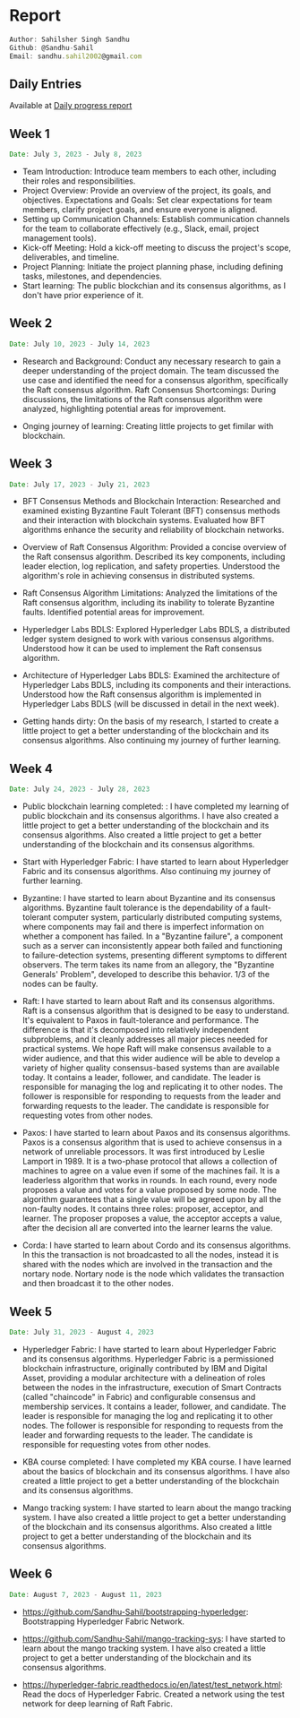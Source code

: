 # Report

```js
Author: Sahilsher Singh Sandhu
Github: @Sandhu-Sahil
Email: sandhu.sahil2002@gmail.com
```

## Daily Entries

Available at [Daily progress report](https://github.com/Sandhu-Sahil/LFX-Hyperledger_progress-report)

## Week 1

```js
Date: July 3, 2023 - July 8, 2023
```

- Team Introduction: Introduce team members to each other, including their roles and responsibilities.
- Project Overview: Provide an overview of the project, its goals, and objectives.
Expectations and Goals: Set clear expectations for team members, clarify project goals, and ensure everyone is aligned.
- Setting up Communication Channels: Establish communication channels for the team to collaborate effectively (e.g., Slack, email, project management tools).
- Kick-off Meeting: Hold a kick-off meeting to discuss the project's scope, deliverables, and timeline.
- Project Planning: Initiate the project planning phase, including defining tasks, milestones, and dependencies.
- Start learning: The public blockchian and its consensus algorithms, as I don't have prior experience of it.

## Week 2 
```js
Date: July 10, 2023 - July 14, 2023
```

- Research and Background: Conduct any necessary research to gain a deeper understanding of the project domain. The team discussed the use case and identified the need for a consensus algorithm, specifically the Raft consensus algorithm. Raft Consensus Shortcomings: During discussions, the limitations of the Raft consensus algorithm were analyzed, highlighting potential areas for improvement.

- Onging journey of learning: Creating little projects to get fimilar with blockchain.

## Week 3

```js
Date: July 17, 2023 - July 21, 2023
```

- BFT Consensus Methods and Blockchain Interaction: Researched and examined existing Byzantine Fault Tolerant (BFT) consensus methods and their interaction with blockchain systems. Evaluated how BFT algorithms enhance the security and reliability of blockchain networks.

- Overview of Raft Consensus Algorithm: Provided a concise overview of the Raft consensus algorithm. Described its key components, including leader election, log replication, and safety properties. Understood the algorithm's role in achieving consensus in distributed systems.

- Raft Consensus Algorithm Limitations: Analyzed the limitations of the Raft consensus algorithm, including its inability to tolerate Byzantine faults. Identified potential areas for improvement.

- Hyperledger Labs BDLS: Explored Hyperledger Labs BDLS, a distributed ledger system designed to work with various consensus algorithms. Understood how it can be used to implement the Raft consensus algorithm.

- Architecture of Hyperledger Labs BDLS: Examined the architecture of Hyperledger Labs BDLS, including its components and their interactions. Understood how the Raft consensus algorithm is implemented in Hyperledger Labs BDLS (will be discussed in detail in the next week).

- Getting hands dirty: On the basis of my research, I started to create a little project to get a better understanding of the blockchain and its consensus algorithms. Also continuing my journey of further learning.

## Week 4

```js
Date: July 24, 2023 - July 28, 2023
```

- Public blockchain learning completed: : I have completed my learning of public blockchain and its consensus algorithms. I have also created a little project to get a better understanding of the blockchain and its consensus algorithms. Also created a little project to get a better understanding of the blockchain and its consensus algorithms.

- Start with Hyperledger Fabric: I have started to learn about Hyperledger Fabric and its consensus algorithms. Also continuing my journey of further learning.

- Byzantine: I have started to learn about Byzantine and its consensus algorithms. Byzantine fault tolerance is the dependability of a fault-tolerant computer system, particularly distributed computing systems, where components may fail and there is imperfect information on whether a component has failed. In a "Byzantine failure", a component such as a server can inconsistently appear both failed and functioning to failure-detection systems, presenting different symptoms to different observers. The term takes its name from an allegory, the "Byzantine Generals' Problem", developed to describe this behavior. 1/3 of the nodes can be faulty. 

- Raft: I have started to learn about Raft and its consensus algorithms. Raft is a consensus algorithm that is designed to be easy to understand. It's equivalent to Paxos in fault-tolerance and performance. The difference is that it's decomposed into relatively independent subproblems, and it cleanly addresses all major pieces needed for practical systems. We hope Raft will make consensus available to a wider audience, and that this wider audience will be able to develop a variety of higher quality consensus-based systems than are available today. It contains a leader, follower, and candidate. The leader is responsible for managing the log and replicating it to other nodes. The follower is responsible for responding to requests from the leader and forwarding requests to the leader. The candidate is responsible for requesting votes from other nodes.

- Paxos: I have started to learn about Paxos and its consensus algorithms. Paxos is a consensus algorithm that is used to achieve consensus in a network of unreliable processors. It was first introduced by Leslie Lamport in 1989. It is a two-phase protocol that allows a collection of machines to agree on a value even if some of the machines fail. It is a leaderless algorithm that works in rounds. In each round, every node proposes a value and votes for a value proposed by some node. The algorithm guarantees that a single value will be agreed upon by all the non-faulty nodes. It contains three roles: proposer, acceptor, and learner. The proposer proposes a value, the acceptor accepts a value, after the decision all are converted into the learner learns the value.

- Corda: I have started to learn about Cordo and its consensus algorithms. In this the transaction is not broadcasted to all the nodes, instead it is shared with the nodes which are involved in the transaction and the nortary node. Nortary node is the node which validates the transaction and then broadcast it to the other nodes.

## Week 5

```js
Date: July 31, 2023 - August 4, 2023
```

- Hyperledger Fabric: I have started to learn about Hyperledger Fabric and its consensus algorithms. Hyperledger Fabric is a permissioned blockchain infrastructure, originally contributed by IBM and Digital Asset, providing a modular architecture with a delineation of roles between the nodes in the infrastructure, execution of Smart Contracts (called "chaincode" in Fabric) and configurable consensus and membership services. It contains a leader, follower, and candidate. The leader is responsible for managing the log and replicating it to other nodes. The follower is responsible for responding to requests from the leader and forwarding requests to the leader. The candidate is responsible for requesting votes from other nodes.

- KBA course completed: I have completed my KBA course. I have learned about the basics of blockchain and its consensus algorithms. I have also created a little project to get a better understanding of the blockchain and its consensus algorithms. 

- Mango tracking system: I have started to learn about the mango tracking system. I have also created a little project to get a better understanding of the blockchain and its consensus algorithms. Also created a little project to get a better understanding of the blockchain and its consensus algorithms.

## Week 6

```js
Date: August 7, 2023 - August 11, 2023
```

- https://github.com/Sandhu-Sahil/bootstrapping-hyperledger: Bootstrapping Hyperledger Fabric Network.

- https://github.com/Sandhu-Sahil/mango-tracking-sys: I have started to learn about the mango tracking system. I have also created a little project to get a better understanding of the blockchain and its consensus algorithms.

- https://hyperledger-fabric.readthedocs.io/en/latest/test_network.html: Read the docs of Hyperledger Fabric. Created a network using the test network for deep learning of Raft Fabric.